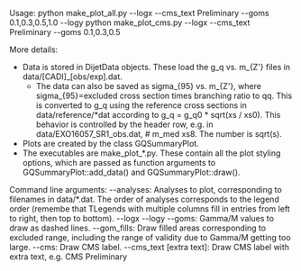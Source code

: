 Usage: 
python make_plot_all.py --logx --cms_text Preliminary --goms 0.1,0.3,0.5,1.0 --logy
python make_plot_cms.py --logx --cms_text Preliminary --goms 0.1,0.3,0.5

More details:
- Data is stored in DijetData objects. These load the g_q vs. m_{Z'} files in data/[CADI]_[obs/exp].dat. 
	- The data can also be saved as sigma_{95} vs. m_{Z'}, where sigma_{95}=excluded cross section times branching ratio to qq. This is converted to g_q using the reference cross sections in data/reference/*dat according to g_q = g_q0 * sqrt(xs / xs0). This behavior is controlled by the header row, e.g. in data/EXO16057_SR1_obs.dat, # m_med xs8. The number is sqrt(s). 
- Plots are created by the class GQSummaryPlot. 
- The executables are make_plot_*.py. These contain all the plot styling options, which are passed as function arguments to GQSummaryPlot::add_data() and GQSummaryPlot::draw(). 

Command line arguments:
--analyses: Analyses to plot, corresponding to filenames in data/*.dat. The order of analyses corresponds to the legend order (remembe that TLegends with multiple columns fill in entries from left to right, then top to bottom).
--logx
--logy
--goms: Gamma/M values to draw as dashed lines.
--gom_fills: Draw filled areas corresponding to excluded range, including the range of validity due to Gamma/M getting too large.
--cms: Draw CMS label.
--cms_text [extra text]: Draw CMS label with extra text, e.g. CMS Preliminary
